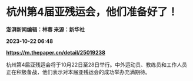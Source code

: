# 杭州第4届亚残运会，他们准备好了！
**澎湃新闻编辑：林蓉 来源：新华社**

**2023-10-22 06:48**

**https://m.thepaper.cn/detail/25019238**

杭州第4届亚残运会将于10月22日至28日举行。中外运动员、教练员和工作人员正在积极备战，他们表示对本届亚残运会的成功举办充满期待。